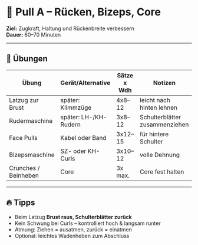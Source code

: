 # 🧲 Pull A – Rücken, Bizeps, Core

**Ziel:** Zugkraft, Haltung und Rückenbreite verbessern  
**Dauer:** 60–70 Minuten  

---

## 🧩 Übungen

| Übung | Gerät/Alternative | Sätze x Wdh | Notizen |
|--------|------------------|--------------|----------|
| Latzug zur Brust | später: Klimmzüge | 4x8–12 | leicht nach hinten lehnen |
| Rudermaschine | später: LH-/KH-Rudern | 3x8–12 | Schulterblätter zusammenziehen |
| Face Pulls | Kabel oder Band | 3x12–15 | für hintere Schulter |
| Bizepsmaschine | SZ- oder KH-Curls | 3x10–12 | volle Dehnung |
| Crunches / Beinheben | Core | 3x max. | Core fest halten |

---

## 🔥 Tipps
- Beim Latzug **Brust raus, Schulterblätter zurück**  
- Kein Schwung bei Curls – kontrolliert hoch & langsam runter  
- Atmung: Ziehen = ausatmen, zurück = einatmen  
- Optional: leichtes Wadenheben zum Abschluss  
